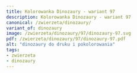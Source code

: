 ```yaml
---
title: Kolorowanka Dinozaury - wariant 97
description: Kolorowanka Dinozaury - wariant 97
canonical: /zwierzeta/dinozaury/
variant_of: dinozaury
image: /zwierzeta/dinozaury/97/dinozaury-97.svg
pdf: /zwierzeta/dinozaury/97/dinozaury-97.pdf
alt: "dinozaury do druku i pokolorowania"
tags:
- zwierzeta
- dinozaury
---
```

